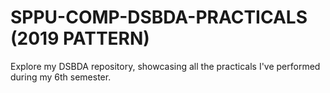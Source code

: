 # SPPU-COMP-DSBDA-PRACTICALS (2019 PATTERN) 
Explore my DSBDA repository, showcasing all the practicals I've performed during my 6th semester.
